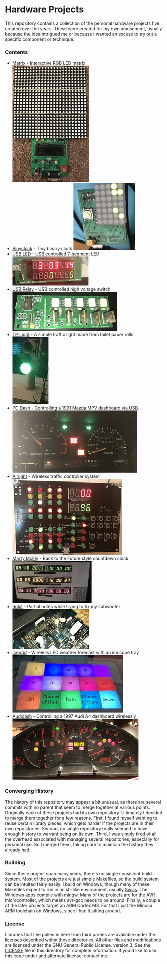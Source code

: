 
# Hardware Projects
This repository contains a collection of the personal hardware projects I've created over the years. These were created for my own amusement, usually because the idea intrigued me or because I wanted an excuse to try out a specific component or technique.

### Contents
 - [Matrix](matrix) - Interactive RGB LED matrix ![Matrix](thumbs/Matrix.jpg)
 - [Binyclock](binyclock) - Tiny binary clock ![Binyclock](thumbs/BinyClock.jpg)
 - [USB LED](usbled) - USB controlled 7-segment LED ![USB LED Mini](thumbs/UsbLedMini.jpg)
 - [USB Relay](usbrelay) - USB controlled high voltage switch ![USB Relay](thumbs/UsbRelay.jpg)
 - [TP Light](tplight) - A simple traffic light made from toilet paper rolls ![TP Light](thumbs/TpLight.jpg)
 - [PC Dash](pcdash) - Controlling a 1991 Mazda MPV dashboard via USB. ![PC Dash](thumbs/PcDash.jpg)
 - [Airlight](airlight) - Wireless traffic controller system ![Airlight](thumbs/Airlight.JPG)
 - [Marty McFly](marty) - Back to the Future style countdown clock ![Marty](thumbs/Marty.jpg)
 - [Rokit](rokit) - Partial notes while trying to fix my subwoofer ![KRK RP10S](thumbs/rokit.jpg)
 - [Icegrid](icegrid) - Wireless LED weather forecast with an ice cube tray ![Icegrid](thumbs/Icegrid.jpg)
 - [Audidash](audidash) - Controlling a 1997 Audi A4 dashboard wirelessly ![Audidash](thumbs/AudiDash.jpg)

### Converging History
The history of this repository may appear a bit unusual, as there are several commits with no parent that seem to merge together at various points. Originally each of these projects had its own repository. Ultimately I decided to merge them together for a few reasons. First, I found myself wanting to reuse certain library pieces, which gets harder if the projects are in their own repositories. Second, no single repository really seemed to have enough history to warrant being on its own. Third, I was simply tired of all the overhead associated with managing several repositories, especially for personal use. So I merged them, taking care to maintain the history they already had.

### Building
Since these project span many years, there's no single consistent build system. Most of the projects are just simple Makefiles, so the build system can be intuited fairly easily. I build on Windows, though many of these Makefiles expect to run in an sh-like environment, usually [Swiss](https://github.com/minoca/swiss). The Windows apps compile with mingw. Many of the projects are for the AVR microcontroller, which means avr-gcc needs to be around. Finally, a couple of the later projects target an ARM Cortex M3. For that I just the Minoca ARM toolchain on Windows, since I had it sitting around.

### License
Libraries that I've pulled in here from third parties are available under the licenses described within those directories. All other files and modifications are licensed under the GNU General Public License, version 3. See the [LICENSE](LICENSE) file in this directory for complete information. If you'd like to use this code under and alternate license, contact me.
